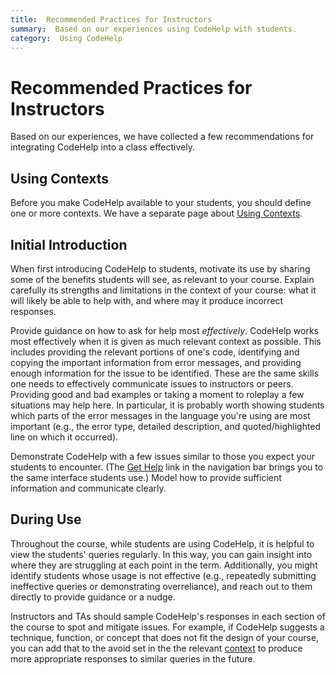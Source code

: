 ```yaml
---
title:  Recommended Practices for Instructors
summary:  Based on our experiences using CodeHelp with students.
category:  Using CodeHelp
---
```


# Recommended Practices for Instructors

Based on our experiences, we have collected a few recommendations for integrating CodeHelp into a class effectively.

## Using Contexts

Before you make CodeHelp available to your students, you should define one or more contexts.
We have a separate page about [Using Contexts](contexts).

## Initial Introduction

When first introducing CodeHelp to students, motivate its use by sharing some of the benefits students will see, as relevant to your course.
Explain carefully its strengths and limitations in the context of your course: what it will likely be able to help with, and where may it produce incorrect responses.

Provide guidance on how to ask for help most *effectively*.
CodeHelp works most effectively when it is given as much relevant context as possible.
This includes providing the relevant portions of one's code, identifying and copying the important information from error messages, and providing enough information for the issue to be identified.
These are the same skills one needs to effectively communicate issues to instructors or peers.
Providing good and bad examples or taking a moment to roleplay a few situations may help here.
In particular, it is probably worth showing students which parts of the error messages in the language you're using are most important (e.g., the error type, detailed description, and quoted/highlighted line on which it occurred).

Demonstrate CodeHelp with a few issues similar to those you expect your students to encounter.
(The [Get Help](/help/) link in the navigation bar brings you to the same interface students use.)
Model how to provide sufficient information and communicate clearly.

## During Use

Throughout the course, while students are using CodeHelp, it is helpful to view the students' queries regularly.
In this way, you can gain insight into where they are struggling at each point in the term.
Additionally, you might identify students whose usage is not effective (e.g., repeatedly submitting ineffective queries or demonstrating overreliance), and reach out to them directly to provide guidance or a nudge.

Instructors and TAs should sample CodeHelp's responses in each section of the course to spot and mitigate issues.
For example, if CodeHelp suggests a technique, function, or concept that does not fit the design of your course, you can add that to the avoid set in the the relevant [context](contexts) to produce more appropriate responses to similar queries in the future.

